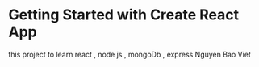 # Getting Started with Create React App

this project to learn react , node js , mongoDb , express
Nguyen Bao Viet
